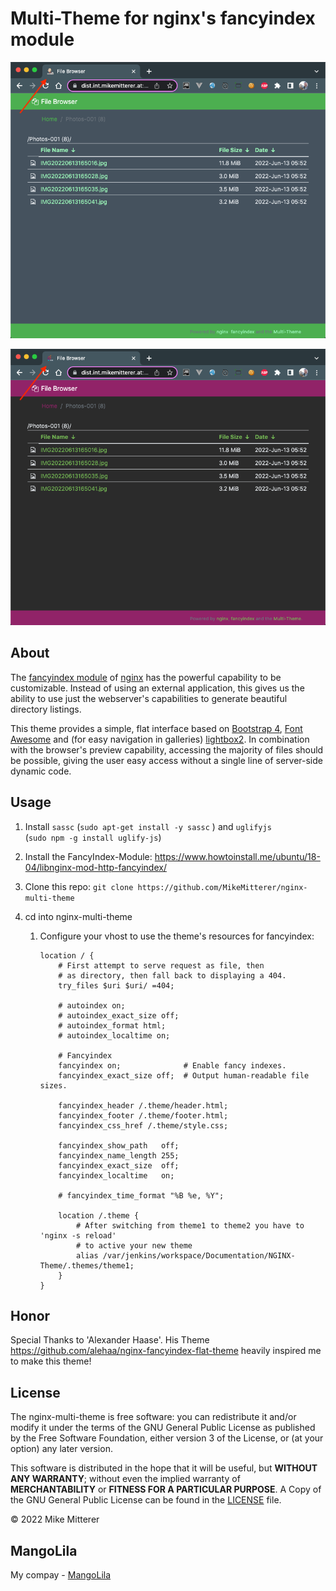 # Multi-Theme for nginx's fancyindex module

![](doc/screenshot1.png)

![](doc/screenshot2.png)


## About

The [fancyindex module](https://github.com/aperezdc/ngx-fancyindex) of
[nginx](http://nginx.org/) has the powerful capability to be customizable.
Instead of using an external application, this gives us the ability to use
just the webserver's capabilities to generate beautiful directory listings.

This theme provides a simple, flat interface based on
[Bootstrap 4](https://getbootstrap.com), [Font Awesome](https://fontawesome.com)
and (for easy navigation in galleries)
[lightbox2](http://lokeshdhakar.com/projects/lightbox2/). In combination with
the browser's preview capability, accessing the majority of files should be
possible, giving the user easy access without a single line of server-side
dynamic code.


## Usage

1. Install `sassc` (`sudo apt-get install -y sassc` ) and `uglifyjs`  
   (`sudo npm -g install uglify-js`) 

2. Install the FancyIndex-Module: <https://www.howtoinstall.me/ubuntu/18-04/libnginx-mod-http-fancyindex/>

3. Clone this repo: `git clone https://github.com/MikeMitterer/nginx-multi-theme`  

4. cd into nginx-multi-theme
 
   1. Configure your vhost to use the theme's resources for fancyindex:
       ```       
       location / {
           # First attempt to serve request as file, then
           # as directory, then fall back to displaying a 404.
           try_files $uri $uri/ =404;

           # autoindex on;
           # autoindex_exact_size off;
           # autoindex_format html;
           # autoindex_localtime on;

           # Fancyindex
           fancyindex on;              # Enable fancy indexes.
           fancyindex_exact_size off;  # Output human-readable file sizes.

           fancyindex_header /.theme/header.html;
           fancyindex_footer /.theme/footer.html;
           fancyindex_css_href /.theme/style.css;

           fancyindex_show_path   off;
           fancyindex_name_length 255;
           fancyindex_exact_size  off;
           fancyindex_localtime   on;
      
           # fancyindex_time_format "%B %e, %Y";

           location /.theme { 
               # After switching from theme1 to theme2 you have to 'nginx -s reload'
               # to active your new theme
               alias /var/jenkins/workspace/Documentation/NGINX-Theme/.themes/theme1;
           }   
       }
       ```



## Honor
Special Thanks to 'Alexander Haase'. His Theme <https://github.com/alehaa/nginx-fancyindex-flat-theme>
heavily inspired me to make this theme!

## License

The nginx-multi-theme is free software: you can redistribute it and/or
modify it under the terms of the GNU General Public License as published by the
Free Software Foundation, either version 3 of the License, or (at your option)
any later version.

This software is distributed in the hope that it will be useful, but **WITHOUT
ANY WARRANTY**; without even the implied warranty of **MERCHANTABILITY** or
**FITNESS FOR A PARTICULAR PURPOSE**. A Copy of the GNU General Public License
can be found in the [LICENSE](LICENSE) file.

&copy; 2022 Mike Mitterer

## MangoLila
My compay - [MangoLila](http://www.MangoLila.at/)
